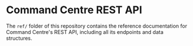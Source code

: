 # Command Centre REST API

The `ref/` folder of this repository contains the reference documentation for Command Centre's REST
API, including all its endpoints and data structures.

